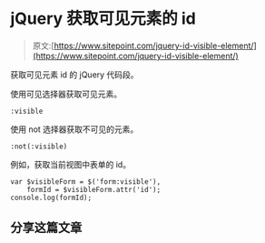 # jQuery 获取可见元素的 id

> 原文:[https://www.sitepoint.com/jquery-id-visible-element/](https://www.sitepoint.com/jquery-id-visible-element/)

获取可见元素 id 的 jQuery 代码段。

使用可见选择器获取可见元素。

```
:visible
```

使用 not 选择器获取不可见的元素。

```
:not(:visible)
```

例如，获取当前视图中表单的 id。

```
var $visibleForm = $('form:visible'),
    formId = $visibleForm.attr('id');
console.log(formId);
```

## 分享这篇文章
